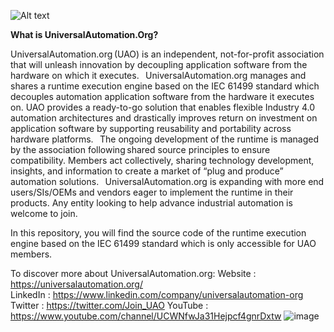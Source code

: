 ![Alt text](https://universalautomation.org/app/themes/UniversalAutomation/build/images/logo.svg?id=a1a2950c226477a79ca24ae6c3e1929c)

**What is UniversalAutomation.Org?**

UniversalAutomation.org (UAO) is an independent, not-for-profit association that will unleash innovation by decoupling application software from the hardware on which it executes. 
  
UniversalAutomation.org manages and shares a runtime execution engine based on the IEC 61499 standard which decouples automation application software from the hardware it executes on. UAO provides a ready-to-go solution that enables flexible Industry 4.0 automation architectures and drastically improves return on investment on application software by supporting reusability and portability across hardware platforms. 
  
The ongoing development of the runtime is managed by the association following shared source principles to ensure compatibility. Members act collectively, sharing technology development, insights, and information to create a market of “plug and produce” automation solutions. 
  
UniversalAutomation.org is expanding with more end users/SIs/OEMs and vendors eager to implement the runtime in their products. Any entity looking to help advance industrial automation is welcome to join.  

In this repository, you will find the source code of the runtime execution engine based on the IEC 61499 standard which is only accessible for UAO members.



To discover more about UniversalAutomation.org:
Website : https://universalautomation.org/  
LinkedIn : https://www.linkedin.com/company/universalautomation-org
Twitter : https://twitter.com/Join_UAO
YouTube : https://www.youtube.com/channel/UCWNfwJa31Hejpcf4gnrDxtw
![image](https://user-images.githubusercontent.com/101876238/203564217-0b8f7a04-a8f8-49f5-9532-331c09006cc7.png)

